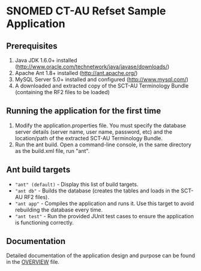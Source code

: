 # SNOMED CT-AU Refset Sample Application

## Prerequisites
1. Java JDK 1.6.0+ installed (http://www.oracle.com/technetwork/java/javase/downloads/)
2. Apache Ant 1.8+ installed (http://ant.apache.org/)
3. MySQL Server 5.0+ installed and configured (http://www.mysql.com/)
4. A downloaded and extracted copy of the SCT-AU Terminology Bundle (containing the RF2 files to be loaded)

## Running the application for the first time
1. Modify the application.properties file. You must specify the database server details (server name, user name, password, etc) and the location/path of the extracted SCT-AU Terminology Bundle.
2. Run the ant build. Open a command-line console, in the same directory as the build.xml file, run "ant". 

## Ant build targets
* ```"ant" (default)``` - Display this list of build targets. 
* ```"ant db"``` - Builds the database (creates the tables and loads in the SCT-AU RF2 files).
* ```"ant app"``` - Compiles the application and runs it. Use this target to avoid rebuilding the database every time.
* ```"ant test"``` - Run the provided JUnit test cases to ensure the application is functioning correctly.

## Documentation
Detailed documentation of the application design and purpose can be found in the [OVERVIEW](../docs/OVERVIEW.md) file.